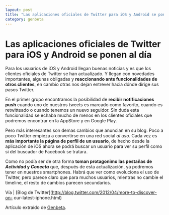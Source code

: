 ```yaml
---
layout: post
title: "Las aplicaciones oficiales de Twitter para iOS y Android se ponen al día"
category: genbeta
---
```


# Las aplicaciones oficiales de Twitter para iOS y Android se ponen al día

Para los usuarios de iOS y Android llegan buenas noticias y es que los
clientes oficiales de Twitter se han actualizado. Y llegan con novedades
importantes, algunas obligadas y **reaccionando ante funcionalidades de otros
clientes**, en cambio otras nos dejan entrever hacia dónde dirige sus pasos
Twitter.

En el primer grupo encontramos la posibilidad de **recibir notificaciones
push** cuando uno de nuestros tweets es marcado como favorito, cuando es
retwitteado o cuando tenemos un nuevo seguidor. Sin duda esta funcionalidad se
echaba mucho de menos en los clientes oficiales que podremos encontrar en la
AppStore y en Google Play.  
  
Pero más interesantes son demas cambios que anuncian en su blog. Poco a poco
Twitter empieza a convertirse en una red social _al uso_. Cada vez es **más
importante la página de perfil de un usuario**, de hecho desde la aplicación
de iOS ahora se podrá buscar un usuario para ver su perfil como si del
buscador de Facebook se tratara.

Como no podía ser de otra forma **toman protagonimo las pestañas de
_Actividad_ y _Conecta_** que, después de esta actualización, ya podremos
tener en nuestros smartphones. Habrá que ver como evoluciona el uso de
Twitter, pero parece claro que para muchos usuarios, mientras no cambie el
timeline, el resto de cambios parecen secundarios.

Vía | [Blog de Twitter](http://blog.twitter.com/2012/04/more-to-discover-on-
our-latest-iphone.html)

Artículo extraído de [Genbeta](http://www.genbeta.com).